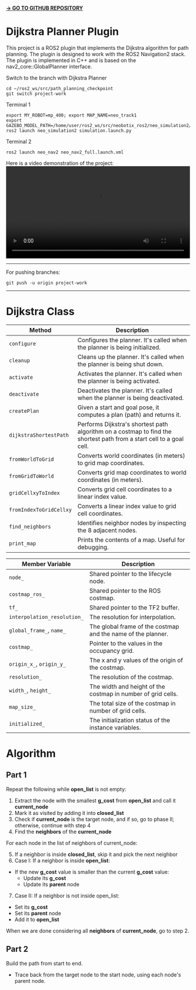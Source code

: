 <link rel="stylesheet" href="css/markdown.css">
<a href="https://github.com/Andy-Leo10/Dijkstra-Planner" target="_blank"><strong> → GO TO GITHUB REPOSITORY</strong></a>

# Dijkstra Planner Plugin
This project is a ROS2 plugin that implements the Dijkstra algorithm for path planning. The plugin is designed to work with the ROS2 Navigation2 stack. The plugin is implemented in C++ and is based on the nav2_core::GlobalPlanner interface.

Switch to the branch with Dijkstra Planner

    cd ~/ros2_ws/src/path_planning_checkpoint
    git switch project-work

Terminal 1

    export MY_ROBOT=mp_400; export MAP_NAME=neo_track1
    export GAZEBO_MODEL_PATH=/home/user/ros2_ws/src/neobotix_ros2/neo_simulation2/models:/home/user/ros2_ws/src:/home/user/ros2_ws/src/neobotix_ros2
    ros2 launch neo_simulation2 simulation.launch.py

Terminal 2

    ros2 launch neo_nav2 neo_nav2_full.launch.xml


Here is a video demonstration of the project:
<video width="100%" controls>
  <source src="https://github.com/Andy-Leo10/Dijkstra-Planner/assets/60716487/c2fc5522-587a-4077-b94a-963932a01219" type="video/mp4">
  Your browser does not support the video tag.
</video>


---
For pushing branches:
    
    git push -u origin project-work
---
# Dijkstra Class

| Method | Description |
| --- | --- |
| `configure` | Configures the planner. It's called when the planner is being initialized. |
| `cleanup` | Cleans up the planner. It's called when the planner is being shut down. |
| `activate` | Activates the planner. It's called when the planner is being activated. |
| `deactivate` | Deactivates the planner. It's called when the planner is being deactivated. |
| `createPlan` | Given a start and goal pose, it computes a plan (path) and returns it. |
| `dijkstraShortestPath` | Performs Dijkstra's shortest path algorithm on a costmap to find the shortest path from a start cell to a goal cell. |
| `fromWorldToGrid` | Converts world coordinates (in meters) to grid map coordinates. |
| `fromGridToWorld` | Converts grid map coordinates to world coordinates (in meters). |
| `gridCellxyToIndex` | Converts grid cell coordinates to a linear index value. |
| `fromIndexToGridCellxy` | Converts a linear index value to grid cell coordinates. |
| `find_neighbors` | Identifies neighbor nodes by inspecting the 8 adjacent nodes. |
| `print_map` | Prints the contents of a map. Useful for debugging. |


| Member Variable | Description |
| --- | --- |
| `node_` | Shared pointer to the lifecycle node. |
| `costmap_ros_` | Shared pointer to the ROS costmap. |
| `tf_` | Shared pointer to the TF2 buffer. |
| `interpolation_resolution_` | The resolution for interpolation. |
| `global_frame_`, `name_` | The global frame of the costmap and the name of the planner. |
| `costmap_` | Pointer to the values in the occupancy grid. |
| `origin_x_`, `origin_y_` | The x and y values of the origin of the costmap. |
| `resolution_` | The resolution of the costmap. |
| `width_`, `height_` | The width and height of the costmap in number of grid cells. |
| `map_size_` | The total size of the costmap in number of grid cells. |
| `initialized_` | The initialization status of the instance variables. |


# Algorithm
## Part 1
Repeat the following while **open_list** is not empty:

1. Extract the node with the smallest **g_cost** from **open_list** and call it **current_node**
2. Mark it as visited by adding it into **closed_list**
3. Check if **current_node** is the target node, and if so, go to phase II; otherwise, continue with step 4
4. Find the **neighbors** of the **current_node**

For each node in the list of neighbors of current_node:

5. If a neighbor is inside **closed_list**, skip it and pick the next neighbor
6. Case I: If a neighbor is inside **open_list**:
- If the new **g_cost** value is smaller than the current **g_cost** value:
  - Update its **g_cost**
  - Update its **parent** node
7. Case II: If a neighbor is not inside open_list:
- Set its **g_cost**
- Set its **parent** node
- Add it to **open_list**

When we are done considering all **neighbors** of **current_node**, go to step 2.

## Part 2
Build the path from start to end.
- Trace back from the target node to the start node, using each node's parent node.
